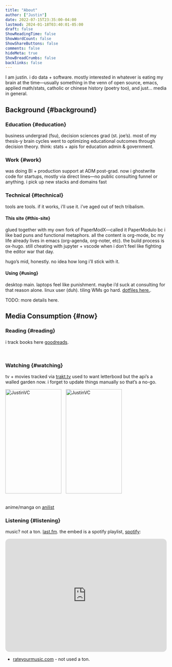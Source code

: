 ```yaml
---
title: "About"
author: ["Justin"]
date: 2022-07-15T23:35:00-04:00
lastmod: 2024-01-18T03:40:01-05:00
draft: false
ShowReadingTime: false
ShowWordCount: false
ShowShareButtons: false
comments: false
hideMeta: true
ShowBreadCrumbs: false
backlinks: false
---
```


I am justin. i do data + software. mostly interested in whatever is eating my brain at the time—usually something in the venn of open source, emacs, applied math/stats, catholic or chinese history (poetry too), and just... media in general.

<section class="outline-1nil">

## Background {#background}


<div class="outline-2nil">

### Education {#education}

business undergrad (fsu), decision sciences grad (st. joe’s). most of my thesis-y brain cycles went to optimizing educational outcomes through decision theory. think: stats + apis for education admin & government.

### Work {#work}

was doing BI + production support at ADM post-grad. now i ghostwrite code for startups, mostly via direct lines—no public consulting funnel or anything. i pick up new stacks and domains fast

<div class="outline-2nil">

### Technical {#technical}

tools are tools. if it works, i’ll use it. i’ve aged out of tech tribalism.

<div class="outline-3nil">

#### This site {#this-site}

glued together with my own fork of PaperModX—called it PaperModulo bc i like bad puns and functional metaphors. all the content is org-mode, bc my life already lives in emacs (org-agenda, org-noter, etc). the build process is ox-hugo. still cheating with jupyter + vscode when i don’t feel like fighting the editor war that day.

hugo’s mid, honestly. no idea how long i’ll stick with it.

</div>

<div class="outline-3nil">

#### Using {#using}

desktop main. laptops feel like punishment. maybe i’d suck at consulting for that reason alone.
linux user (duh). tiling WMs go hard. [dotfiles here.](https://github.com/brickfrog/.dotfiles).

TODO: more details here.

</div>

</div>

</section>

<section class="outline-1nil">

## Media Consumption {#now}

<div class="outline-2nil">

### Reading {#reading}

i track books here [goodreads](https://www.goodreads.com/brickfrog).

<div class="now-content-box">
<script src="https://www.goodreads.com/review/grid_widget/46714580.Justin's%20bookshelf:%20currently-reading?cover_size=medium&hide_link=true&hide_title=true&num_books=25&order=d&shelf=currently-reading&sort=date_read&widget_id=1674169459" type="text/javascript"></script>
</div><br>

</div>

<div class="outline-2nil">

### Watching {#watching}

tv + movies tracked via [trakt.tv](https://trakt.tv/users/justinvc) used to want letterboxd but the api’s a walled garden now. i forget to update things manually so that’s a no-go.

<div class="movie_container">
  <img width="175" height="325" alt="JustinVC" src="https://widgets.trakt.tv/users/8eddcd2112f27c92ab4c9835efb9c787/watched/poster@2x.jpg?type=episode" />
  <img width="175" height="325" alt="JustinVC" src="https://widgets.trakt.tv/users/8eddcd2112f27c92ab4c9835efb9c787/watched/poster@2x.jpg?type=movie" />
</div><br>

anime/manga on [anilist](https://anilist.co/user/brickfrog/)

<script src="/js/anilist-card.js"></script>
<div id="anilist-card-container"></div>
</div>

<div class="outline-2nil">

### Listening {#listening}

music? not a ton. [last.fm](https://www.last.fm/user/justinvc). the embed is a spotify playlist,  [spotify](https://open.spotify.com/user/1cvou29st17ac3qu1hzhnq7fw?si=9f1a873775c44bb6):

<iframe style="border-radius:12px" src="https://open.spotify.com/embed/playlist/7B59KOR8L74iH5La7ZrntW?utm_source=generator&theme=0" width="100%" height="352" frameBorder="0" allowfullscreen="" allow="autoplay; clipboard-write; encrypted-media; fullscreen; picture-in-picture" loading="lazy"></iframe>

- [rateyourmusic.com](https://rateyourmusic.com/~justinvc) - not used a ton.

</div>
</section>

<style>

img {
          display: inline-block;
          margin-right: 10px;
          align-items: center;
}

#google-doc-container .table {
    display: none;
}
</style>